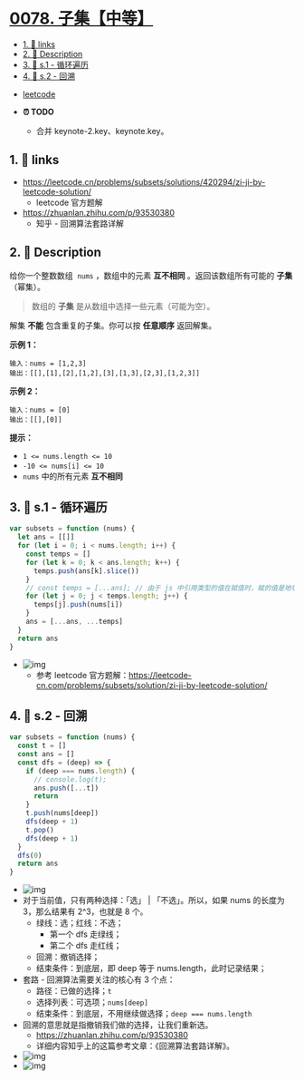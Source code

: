# [0078. 子集【中等】](https://github.com/tnotesjs/TNotes.leetcode/tree/main/notes/0078.%20%E5%AD%90%E9%9B%86%E3%80%90%E4%B8%AD%E7%AD%89%E3%80%91)

<!-- region:toc -->

- [1. 🔗 links](#1--links)
- [2. 📝 Description](#2--description)
- [3. 🎯 s.1 - 循环遍历](#3--s1---循环遍历)
- [4. 🎯 s.2 - 回溯](#4--s2---回溯)

<!-- endregion:toc -->

- [leetcode](https://leetcode.cn/problems/subsets/)

- **⏰ TODO**
  - 合并 keynote-2.key、keynote.key。

## 1. 🔗 links

- https://leetcode.cn/problems/subsets/solutions/420294/zi-ji-by-leetcode-solution/
  - leetcode 官方题解
- https://zhuanlan.zhihu.com/p/93530380
  - 知乎 - 回溯算法套路详解

## 2. 📝 Description

给你一个整数数组  `nums` ，数组中的元素 **互不相同** 。返回该数组所有可能的 **子集** （幂集）。

> 数组的 **子集** 是从数组中选择一些元素（可能为空）。

解集 **不能** 包含重复的子集。你可以按 **任意顺序** 返回解集。

**示例 1：**

```
输入：nums = [1,2,3]
输出：[[],[1],[2],[1,2],[3],[1,3],[2,3],[1,2,3]]
```

**示例 2：**

```
输入：nums = [0]
输出：[[],[0]]
```

**提示：**

- `1 <= nums.length <= 10`
- `-10 <= nums[i] <= 10`
- `nums` 中的所有元素 **互不相同**

## 3. 🎯 s.1 - 循环遍历

```javascript
var subsets = function (nums) {
  let ans = [[]]
  for (let i = 0; i < nums.length; i++) {
    const temps = []
    for (let k = 0; k < ans.length; k++) {
      temps.push(ans[k].slice())
    }
    // const temps = [...ans]; // 由于 js 中引用类型的值在赋值时，赋的值是地址，所以这么写不行。
    for (let j = 0; j < temps.length; j++) {
      temps[j].push(nums[i])
    }
    ans = [...ans, ...temps]
  }
  return ans
}
```

- ![img](https://cdn.jsdelivr.net/gh/tnotesjs/imgs@main/2024-11-03-21-55-18.png)
  - 参考 leetcode 官方题解：https://leetcode-cn.com/problems/subsets/solution/zi-ji-by-leetcode-solution/

## 4. 🎯 s.2 - 回溯

```javascript
var subsets = function (nums) {
  const t = []
  const ans = []
  const dfs = (deep) => {
    if (deep === nums.length) {
      // console.log(t);
      ans.push([...t])
      return
    }
    t.push(nums[deep])
    dfs(deep + 1)
    t.pop()
    dfs(deep + 1)
  }
  dfs(0)
  return ans
}
```

- ![img](https://cdn.jsdelivr.net/gh/tnotesjs/imgs@main/2024-11-03-21-53-54.png)
- 对于当前值，只有两种选择：「选」 | 「不选」。所以，如果 nums 的长度为 3，那么结果有 2^3，也就是 8 个。
  - 绿线：选；红线：不选；
    - 第一个 dfs 走绿线；
    - 第二个 dfs 走红线；
  - 回溯：撤销选择；
  - 结束条件：到底层，即 deep 等于 nums.length，此时记录结果；
- 套路 - 回溯算法需要关注的核心有 3 个点：
  - 路径：已做的选择；`t`
  - 选择列表：可选项；`nums[deep]`
  - 结束条件：到底层，不用继续做选择；`deep === nums.length`
- 回溯的意思就是指撤销我们做的选择，让我们重新选。
  - https://zhuanlan.zhihu.com/p/93530380
  - 详细内容知乎上的这篇参考文章：《回溯算法套路详解》。
- ![img](https://cdn.jsdelivr.net/gh/tnotesjs/imgs@main/2024-11-03-22-00-13.png)
- ![img](https://cdn.jsdelivr.net/gh/tnotesjs/imgs@main/2024-11-03-22-00-16.png)

